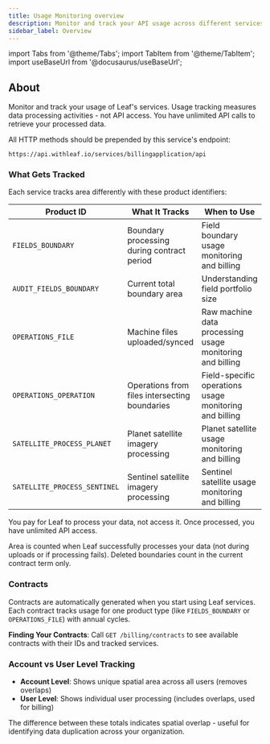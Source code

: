 ```yaml
---
title: Usage Monitoring overview
description: Monitor and track your API usage across different services and features
sidebar_label: Overview
---
```


import Tabs from '@theme/Tabs';
import TabItem from '@theme/TabItem';
import useBaseUrl from '@docusaurus/useBaseUrl';

## About

Monitor and track your usage of Leaf's services. Usage tracking measures data processing activities - not API access. You have unlimited API calls to retrieve your processed data.

All HTTP methods should be prepended by this service's endpoint:

```
https://api.withleaf.io/services/billingapplication/api
```

### What Gets Tracked

Each service tracks area differently with these product identifiers:

| Product ID | What It Tracks | When to Use |
|------------|----------------|-------------|
| `FIELDS_BOUNDARY` | Boundary processing during contract period | Field boundary usage monitoring and billing |
| `AUDIT_FIELDS_BOUNDARY` | Current total boundary area | Understanding field portfolio size |
| `OPERATIONS_FILE` | Machine files uploaded/synced | Raw machine data processing usage monitoring and billing |
| `OPERATIONS_OPERATION` | Operations from files intersecting boundaries | Field-specific operations usage monitoring and billing |
| `SATELLITE_PROCESS_PLANET` | Planet satellite imagery processing | Planet satellite usage monitoring and billing|
| `SATELLITE_PROCESS_SENTINEL` | Sentinel satellite imagery processing | Sentinel satellite usage monitoring and billing|

You pay for Leaf to process your data, not access it. Once processed, you have unlimited API access.

Area is counted when Leaf successfully processes your data (not during uploads or if processing fails). Deleted boundaries count in the current contract term only.

### Contracts

Contracts are automatically generated when you start using Leaf services. Each contract tracks usage for one product type (like `FIELDS_BOUNDARY` or `OPERATIONS_FILE`) with annual cycles.

**Finding Your Contracts**: Call `GET /billing/contracts` to see available contracts with their IDs and tracked services.

### Account vs User Level Tracking

- **Account Level**: Shows unique spatial area across all users (removes overlaps)
- **User Level**: Shows individual user processing (includes overlaps, used for billing)

The difference between these totals indicates spatial overlap - useful for identifying data duplication across your organization.

[contact]: mailto:help@withleaf.io 